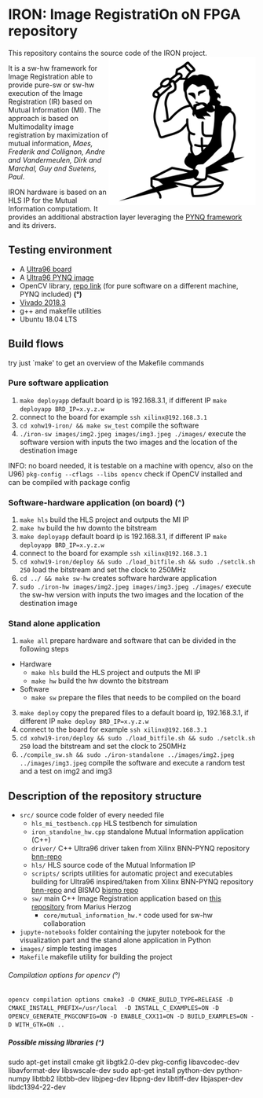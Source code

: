 # IRON: Image RegistratiOn oN FPGA repository

This repository contains the source code of the IRON project. <img align="right" src="images/IRON.png" alt="float" width="300"/>

It is a sw-hw framework for Image Registration able to provide pure-sw or sw-hw execution of the Image Registration (IR) based on Mutual Information (MI).
The approach is based on Multimodality image registration by maximization of mutual information, *Maes, Frederik and Collignon, Andre and Vandermeulen, Dirk and Marchal, Guy and Suetens, Paul*.

IRON hardware is based on an HLS IP for the Mutual Information computatiom.
It provides an additional abstraction layer leveraging the [PYNQ framework](http://www.pynq.io/) and its drivers.




## Testing environment
* A [Ultra96 board](http://zedboard.org/product/ultra96)
* A [Ultra96 PYNQ image](https://github.com/Avnet/Ultra96-PYNQ/releases)
* OpenCV library, [repo link](https://github.com/opencv/opencv) (for pure software on a different machine, PYNQ included) **(°)**
* [Vivado 2018.3](https://www.xilinx.com/products/design-tools/vivado.html)
* g++ and makefile utilities
* Ubuntu 18.04 LTS

## Build flows

 try just `make' to get an overview of the Makefile commands

### Pure software application 
1. `make deployapp` default board ip is 192.168.3.1, if different IP `make deployapp BRD_IP=x.y.z.w`
2. connect to the board for example `ssh xilinx@192.168.3.1`
3. `cd xohw19-iron/ && make sw_test` compile the software
4. `./iron-sw images/img2.jpeg images/img3.jpeg ./images/` execute the software version with inputs the two images and the location of the destination image

INFO: no board needed, it is testable on a machine with opencv, also on the U96)
`pkg-config --cflags --libs opencv` check if OpenCV installed and can be compiled with package config

### Software-hardware application (on board) (^)
1. `make hls` build the HLS project and outputs the MI IP
2. `make hw` build the hw downto the bitstream
3. `make deployapp` default board ip is 192.168.3.1, if different IP `make deployapp BRD_IP=x.y.z.w`
4. connect to the board for example `ssh xilinx@192.168.3.1`
5. `cd xohw19-iron/deploy && sudo ./load_bitfile.sh && sudo ./setclk.sh 250` load the bitstream and set the clock to 250MHz
6. `cd ../ && make sw-hw` creates software hardware application
7. `sudo ./iron-hw images/img2.jpeg images/img3.jpeg ./images/` execute the sw-hw version with inputs the two images and the location of the destination image


### Stand alone application
1. `make all` prepare hardware and software that can be divided in the following steps
  * Hardware
    * `make hls` build the HLS project and outputs the MI IP
    * `make hw` build the hw downto the bitstream
  * Software
      * `make sw` prepare the files that needs to be compiled on the board
3.  `make deploy` copy the prepared files  to a default board ip, 192.168.3.1, if different IP `make deploy BRD_IP=x.y.z.w`
4. connect to the board for example `ssh xilinx@192.168.3.1`
5. `cd xohw19-iron/deploy && sudo ./load_bitfile.sh && sudo ./setclk.sh 250` load the bitstream and set the clock to 250MHz
6. `./compile_sw.sh && sudo ./iron-standalone ../images/img2.jpeg ../images/img3.jpeg` compile the software and execute a random test and a test on img2 and img3



## Description of the repository structure

* `src/` source code folder of every needed file
  * `hls_mi_testbench.cpp` HLS testbench for simulation
  * `iron_standolne_hw.cpp` standalone Mutual Information application (C++)
  * `driver/` C++ Ultra96 driver taken from Xilinx BNN-PYNQ repository [bnn-repo](https://github.com/Xilinx/BNN-PYNQ)
  * `hls/` HLS source code of the Mutual Information IP
  * `scripts/` scripts utilities for automatic project and executables building for Ultra96 inspired/taken from Xilinx BNN-PYNQ repository [bnn-repo](https://github.com/Xilinx/BNN-PYNQ) and BISMO [bismo repo](https://github.com/EECS-NTNU/bismo)
  * `sw/` main C++ Image Registration application based on [this repository](https://github.com/mariusherzog/ImageRegistration) from Marius Herzog
    * `core/mutual_information_hw.*` code used for sw-hw collaboration
* `jupyte-notebooks` folder containing the jupyter notebook for the visualization part and the stand alone application in Python
* `images/` simple testing images
* `Makefile` makefile utility for building the project




###### Compilation options for opencv (°)
`opencv compilation options cmake3 -D CMAKE_BUILD_TYPE=RELEASE -D CMAKE_INSTALL_PREFIX=/usr/local  -D INSTALL_C_EXAMPLES=ON -D OPENCV_GENERATE_PKGCONFIG=ON -D ENABLE_CXX11=ON -D BUILD_EXAMPLES=ON -D WITH_GTK=ON ..`

##### Possible missing libraries (^)
sudo apt-get install cmake git libgtk2.0-dev pkg-config libavcodec-dev libavformat-dev libswscale-dev
sudo apt-get install python-dev python-numpy libtbb2 libtbb-dev libjpeg-dev libpng-dev libtiff-dev libjasper-dev libdc1394-22-dev
